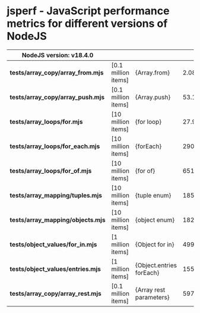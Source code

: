 # jsperf - JavaScript performance metrics for different versions of NodeJS

| NodeJS version: v18.4.0 ||||
| ----- | ----- | ----- | ----- |
| **tests/array_copy/array_from.mjs** | [0.1 million items] | {Array.from} | 2.0865219980478287 |
| **tests/array_copy/array_push.mjs** | [0.1 million items] | {Array.push} | 53.10018799453974 |
| **tests/array_loops/for.mjs** | [10 million items] | {for loop} | 27.989689998328686 |
| **tests/array_loops/for_each.mjs** | [10 million items] | {forEach} | 290.8729959949851 |
| **tests/array_loops/for_of.mjs** | [10 million items] | {for of} | 651.1411160007119 |
| **tests/array_mapping/tuples.mjs** | [10 million items] | {tuple enum} | 1857.5241379961371 |
| **tests/array_mapping/objects.mjs** | [10 million items] | {object enum} | 1829.786467000842 |
| **tests/object_values/for_in.mjs** | [1 million items] | {Object for in} | 499.88756699860096 |
| **tests/object_values/entries.mjs** | [1 million items] | {Object.entries forEach} | 1551.281782001257 |
| **tests/array_copy/array_rest.mjs** | [0.1 million items] | {Array rest parameters} | 59796.62404499948 |
